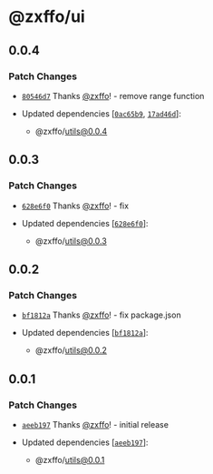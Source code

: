 # @zxffo/ui

## 0.0.4

### Patch Changes

- [`80546d7`](https://github.com/zxffo/lewisblackburn.me/commit/80546d77649248e18ff61b3158e14717646d6e74) Thanks [@zxffo](https://github.com/zxffo)! - remove range function

- Updated dependencies [[`0ac65b9`](https://github.com/zxffo/lewisblackburn.me/commit/0ac65b9fe08356ca093c6f72874f4fc49d2eb0bc), [`17ad46d`](https://github.com/zxffo/lewisblackburn.me/commit/17ad46dbfe5afa85872478d6099273da7fd90b62)]:
  - @zxffo/utils@0.0.4

## 0.0.3

### Patch Changes

- [`628e6f0`](https://github.com/zxffo/lewisblackburn.me/commit/628e6f01396466bf23ad24b0b7fd21026b1f7809) Thanks [@zxffo](https://github.com/zxffo)! - fix

- Updated dependencies [[`628e6f0`](https://github.com/zxffo/lewisblackburn.me/commit/628e6f01396466bf23ad24b0b7fd21026b1f7809)]:
  - @zxffo/utils@0.0.3

## 0.0.2

### Patch Changes

- [`bf1812a`](https://github.com/zxffo/lewisblackburn.me/commit/bf1812ad8efcd510ce04ca981e08464dabefbcf1) Thanks [@zxffo](https://github.com/zxffo)! - fix package.json

- Updated dependencies [[`bf1812a`](https://github.com/zxffo/lewisblackburn.me/commit/bf1812ad8efcd510ce04ca981e08464dabefbcf1)]:
  - @zxffo/utils@0.0.2

## 0.0.1

### Patch Changes

- [`aeeb197`](https://github.com/zxffo/lewisblackburn.me/commit/aeeb197726cbf1ca0699b1bb615167db5d1bd699) Thanks [@zxffo](https://github.com/zxffo)! - initial release

- Updated dependencies [[`aeeb197`](https://github.com/zxffo/lewisblackburn.me/commit/aeeb197726cbf1ca0699b1bb615167db5d1bd699)]:
  - @zxffo/utils@0.0.1
